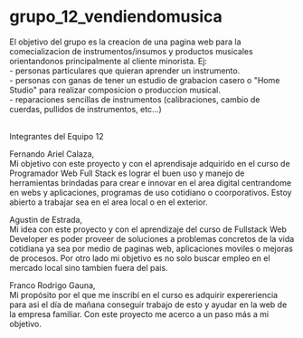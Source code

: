 # grupo_12_vendiendomusica

El objetivo del grupo es la creacion de una pagina web para la comecializacion de instrumentos/insumos y productos musicales orientandonos principalmente al cliente minorista. 
Ej: <br>
    - personas particulares que quieran aprender un instrumento. <br>
    - personas con ganas de tener un estudio de grabacion casero o "Home Studio" para realizar composicion o produccion musical.<br>
    - reparaciones sencillas de instrumentos (calibraciones, cambio de cuerdas, pullidos de instrumentos, etc...)<br>
<br>

Integrantes del Equipo 12<br>

Fernando Ariel Calaza,<br>
    Mi objetivo con este proyecto y con el aprendisaje adquirido en el curso de Programador Web Full Stack es lograr el buen uso y manejo de herramientas brindadas para crear e innovar en el area digital centrandome en webs y aplicaciones, programas de uso cotidiano o coorporativos. Estoy abierto a trabajar sea en el area local o en el exterior.     <br>

Agustin de Estrada,<br>
    Mi idea con este proyecto y con el aprendizaje del curso de Fullstack Web Developer es poder proveer de soluciones a problemas concretos de la vida cotidiana
    ya sea por medio de paginas web, aplicaciones moviles o mejoras de procesos.
    Por otro lado mi objetivo es no solo buscar empleo en el mercado local sino tambien fuera del pais.<br>
    
Franco Rodrigo Gauna,<br>
    Mi propósito por el que me inscribí en el curso es adquirir expereriencia para asi el día de mañana conseguir trabajo de esto y ayudar en la web de la empresa familiar. 
    Con este proyecto me acerco a un paso más a mi objetivo.